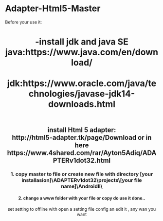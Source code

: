 # Adapter-Html5-Master

Before your use it:
<header>
<h1>
-install jdk and java SE 
<br>java:https://www.java.com/en/download/</br>
<br>jdk:https://www.oracle.com/java/technologies/javase-jdk14-downloads.html</br>
</h1>
<header>
<h2>
<body>
<br>install Html 5 adapter:</br>
http://html5-adapter.tk/page/Download
or in here
<br>https://www.4shared.com/rar/Ayton5Adiq/ADAPTERv1dot32.html</br>
</h2>
<header>
<header>
<h3>1. copy master to file  or create new file with directory
  [your installasion]\ADAPTERv1dot32\projects\[your file name]\AndroidII\</h3>
<header>
<header>  
<h4>2. change a www folder with your file or copy do use it
done..</h4>
  </body>
  
  <body>
<header>
<header>
<tr>set setting to offline with open a setting file config an edit it , any wan you want</tr>
  </body>
